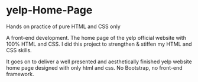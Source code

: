 # yelp-Home-Page
Hands on practice of pure HTML and CSS only

A front-end development. The home page of the yelp official website with 100% HTML and CSS.
I did this project to strengthen & stiffen my HTML and CSS skills.

It goes on to deliver a well presented and aesthetically finished yelp website home page designed with only html and css.
No Bootstrap, no front-end framework.

